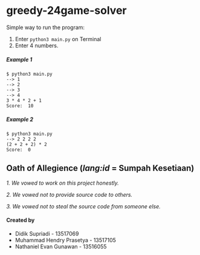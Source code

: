 # greedy-24game-solver
Simple way to run the program:
1. Enter `python3 main.py` on Terminal
2. Enter 4 numbers.

##### Example 1
```
$ python3 main.py 
--> 1
--> 2
--> 3
--> 4
3 * 4 * 2 + 1
Score:  10
```
##### Example 2
```
$ python3 main.py 
--> 2 2 2 2
(2 + 2 + 2) * 2
Score:  0
```

## Oath of Allegience (_lang:id_ = Sumpah Kesetiaan)
_1. We vowed to work on this project honestly._

_2. We vowed not to provide source code to others._

_3. We vowed not to steal the source code from someone else._

#### Created by
* Didik Supriadi - 13517069
* Muhammad Hendry Prasetya - 13517105
* Nathaniel Evan Gunawan - 13516055
